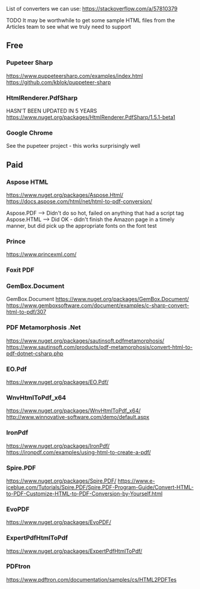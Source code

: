 List of converters we can use: https://stackoverflow.com/a/57810379

TODO It may be worthwhile to get some sample HTML files from the Articles team to see what we truly need to support

## Free
### Pupeteer Sharp
https://www.puppeteersharp.com/examples/index.html
https://github.com/kblok/puppeteer-sharp

### HtmlRenderer.PdfSharp
HASN'T BEEN UPDATED IN 5 YEARS
https://www.nuget.org/packages/HtmlRenderer.PdfSharp/1.5.1-beta1


### Google Chrome
See the pupeteer project - this works surprisingly well

## Paid
### Aspose HTML
https://www.nuget.org/packages/Aspose.Html/
https://docs.aspose.com/html/net/html-to-pdf-conversion/

Aspose.PDF --> Didn't do so hot, failed on anything that had a script tag
Aspose.HTML --> Did OK - didn't finish the Amazon page in a timely manner, but did pick up the appropriate fonts on the font test

### Prince
https://www.princexml.com/

### Foxit PDF

### GemBox.Document

GemBox.Document
https://www.nuget.org/packages/GemBox.Document/
https://www.gemboxsoftware.com/document/examples/c-sharp-convert-html-to-pdf/307

### PDF Metamorphosis .Net
https://www.nuget.org/packages/sautinsoft.pdfmetamorphosis/
https://www.sautinsoft.com/products/pdf-metamorphosis/convert-html-to-pdf-dotnet-csharp.php

### EO.Pdf
https://www.nuget.org/packages/EO.Pdf/

### WnvHtmlToPdf_x64
https://www.nuget.org/packages/WnvHtmlToPdf_x64/
http://www.winnovative-software.com/demo/default.aspx

### IronPdf
https://www.nuget.org/packages/IronPdf/
https://ironpdf.com/examples/using-html-to-create-a-pdf/

### Spire.PDF
https://www.nuget.org/packages/Spire.PDF/
https://www.e-iceblue.com/Tutorials/Spire.PDF/Spire.PDF-Program-Guide/Convert-HTML-to-PDF-Customize-HTML-to-PDF-Conversion-by-Yourself.html

### EvoPDF
https://www.nuget.org/packages/EvoPDF/

### ExpertPdfHtmlToPdf
https://www.nuget.org/packages/ExpertPdfHtmlToPdf/

### PDFtron
https://www.pdftron.com/documentation/samples/cs/HTML2PDFTes
